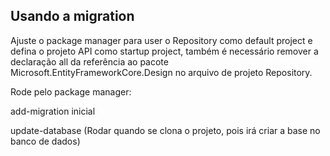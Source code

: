 ## Usando a migration

Ajuste o package manager para user o Repository como default project e defina o projeto API como startup project, também é necessário remover a declaração <PrivateAssets>all</PrivateAssets> da referência ao pacote Microsoft.EntityFrameworkCore.Design no arquivo de projeto Repository.

Rode pelo package manager:

add-migration inicial

update-database (Rodar quando se clona o projeto, pois irá criar a base no banco de dados)
